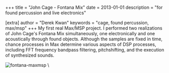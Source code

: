 +++
title = "John Cage - Fontana Mix"
date = 2013-01-01
description = "for found percussion and live electronics"

[extra]
author = "Derek Kwan"
keywords = "cage, found percussion, max/msp"
+++
My first real Max/MSP project. I performed two realizations of John Cage's Fontana Mix simultaneously, one electronically and one acoustically through found objects. Although the samples are fixed in time, chance processes in Max determine various aspects of DSP processes, including FFT frequency bandpass filtering, pitchshifting, and the execution of synthesized sounds.

![fontana-maxmsp](/music/images/fontana.jpg) \
